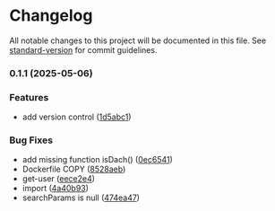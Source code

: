# Changelog

All notable changes to this project will be documented in this file. See [standard-version](https://github.com/conventional-changelog/standard-version) for commit guidelines.

### 0.1.1 (2025-05-06)


### Features

* add version control ([1d5abc1](https://github.com/LuisNaldo7/fsmeet-frontend/commit/1d5abc1ccb425abb18e3f12909d414fc4effebb8))


### Bug Fixes

* add missing function isDach() ([0ec6541](https://github.com/LuisNaldo7/fsmeet-frontend/commit/0ec65414a0b534e5da0540996275e1ed632f98a2))
* Dockerfile COPY ([8528aeb](https://github.com/LuisNaldo7/fsmeet-frontend/commit/8528aeb5068eebefae0b45afeb77ac08484342ac))
* get-user ([eece2e4](https://github.com/LuisNaldo7/fsmeet-frontend/commit/eece2e47df3032e6861553b18a7a256a8680380c))
* import ([4a40b93](https://github.com/LuisNaldo7/fsmeet-frontend/commit/4a40b93f945c2f612dd8b9f2f7673592eaae100b))
* searchParams is null ([474ea47](https://github.com/LuisNaldo7/fsmeet-frontend/commit/474ea47ece3bf5937ba637444212c213458078b8))
